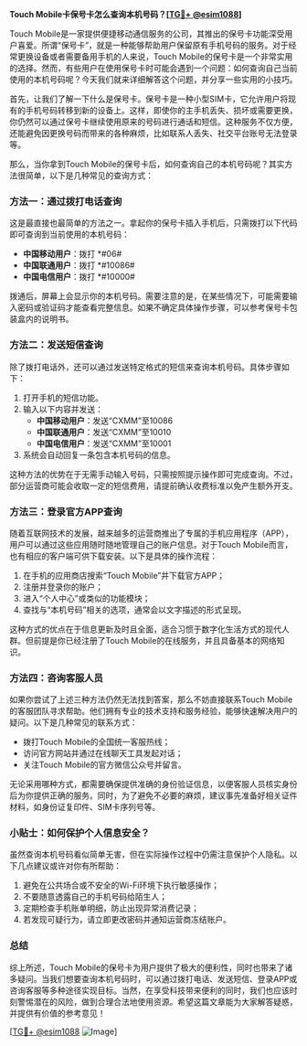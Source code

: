 **Touch Mobile卡保号卡怎么查询本机号码？[[TG💪+ @esim1088](https://t.me/s/esim1088)]**

Touch Mobile是一家提供便捷移动通信服务的公司，其推出的保号卡功能深受用户喜爱。所谓“保号卡”，就是一种能够帮助用户保留原有手机号码的服务。对于经常更换设备或者需要备用手机的人来说，Touch Mobile的保号卡是一个非常实用的选择。然而，有些用户在使用保号卡时可能会遇到一个问题：如何查询自己当前使用的本机号码呢？今天我们就来详细解答这个问题，并分享一些实用的小技巧。

首先，让我们了解一下什么是保号卡。保号卡是一种小型SIM卡，它允许用户将现有的手机号码转移到新的设备上。这样，即使你的主手机丢失、损坏或需要更换，你仍然可以通过保号卡继续使用原来的号码进行通话和短信。这种服务不仅方便，还能避免因更换号码而带来的各种麻烦，比如联系人丢失、社交平台账号无法登录等。

那么，当你拿到Touch Mobile的保号卡后，如何查询自己的本机号码呢？其实方法很简单，以下是几种常见的查询方式：

### 方法一：通过拨打电话查询

这是最直接也最简单的方法之一。拿起你的保号卡插入手机后，只需拨打以下代码即可查询到当前使用的本机号码：

- **中国移动用户**：拨打 *#06#
- **中国联通用户**：拨打 *#10086#
- **中国电信用户**：拨打 *#10000#

拨通后，屏幕上会显示你的本机号码。需要注意的是，在某些情况下，可能需要输入密码或验证码才能查看完整信息。如果不确定具体操作步骤，可以参考保号卡包装盒内的说明书。

### 方法二：发送短信查询

除了拨打电话外，还可以通过发送特定格式的短信来查询本机号码。具体步骤如下：

1. 打开手机的短信功能。
2. 输入以下内容并发送：
   - **中国移动用户**：发送“CXMM”至10086
   - **中国联通用户**：发送“CXMM”至10010
   - **中国电信用户**：发送“CXMM”至10001
3. 系统会自动回复一条包含本机号码的信息。

这种方法的优势在于无需手动输入号码，只需按照提示操作即可完成查询。不过，部分运营商可能会收取一定的短信费用，请提前确认收费标准以免产生额外开支。

### 方法三：登录官方APP查询

随着互联网技术的发展，越来越多的运营商推出了专属的手机应用程序（APP），用户可以通过这些应用随时随地管理自己的账户信息。对于Touch Mobile而言，也有相应的客户端可供下载安装。以下是具体的操作流程：

1. 在手机的应用商店搜索“Touch Mobile”并下载官方APP；
2. 注册并登录你的账户；
3. 进入“个人中心”或类似的功能模块；
4. 查找与“本机号码”相关的选项，通常会以文字描述的形式呈现。

这种方式的优点在于信息更新及时且全面，适合习惯于数字化生活方式的现代人群。但前提是你已经注册了Touch Mobile的在线服务，并且具备基本的网络知识。

### 方法四：咨询客服人员

如果你尝试了上述三种方法仍然无法找到答案，那么不妨直接联系Touch Mobile的客服团队寻求帮助。他们拥有专业的技术支持和服务经验，能够快速解决用户的疑问。以下是几种常见的联系方式：

- 拨打Touch Mobile的全国统一客服热线；
- 访问官方网站并通过在线聊天工具发起对话；
- 关注Touch Mobile的官方微信公众号并留言。

无论采用哪种方式，都需要确保提供准确的身份验证信息，以便客服人员核实身份后为你提供正确的服务。同时，为了避免不必要的麻烦，建议事先准备好相关证件材料，如身份证复印件、SIM卡序列号等。

### 小贴士：如何保护个人信息安全？

虽然查询本机号码看似简单无害，但在实际操作过程中仍需注意保护个人隐私。以下几点建议或许对你有所帮助：

1. 避免在公共场合或不安全的Wi-Fi环境下执行敏感操作；
2. 不要随意透露自己的手机号码给陌生人；
3. 定期检查手机账单明细，防止出现异常消费记录；
4. 若发现可疑行为，请立即更改密码并通知运营商冻结账户。

### 总结

综上所述，Touch Mobile的保号卡为用户提供了极大的便利性，同时也带来了诸多疑问。当我们想要查询本机号码时，可以通过拨打电话、发送短信、登录APP或咨询客服等多种途径实现目标。当然，在享受科技带来便利的同时，我们也应该时刻警惕潜在的风险，做到合理合法地使用资源。希望这篇文章能为大家解答疑惑，并提供有价值的参考意见！

[[TG💪+ @esim1088](https://t.me/s/esim1088) ![Image](https://i.postimg.cc/4NQfJmqS/Snipaste-2025-05-13-00-14-12.png)]
